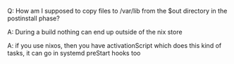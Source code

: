 Q: How am I supposed to copy files to /var/lib from the $out directory in the postinstall phase?

A: During a build nothing can end up outside of the nix store

A: if you use nixos, then you have activationScript which does this kind of tasks, it can go in systemd preStart hooks too
